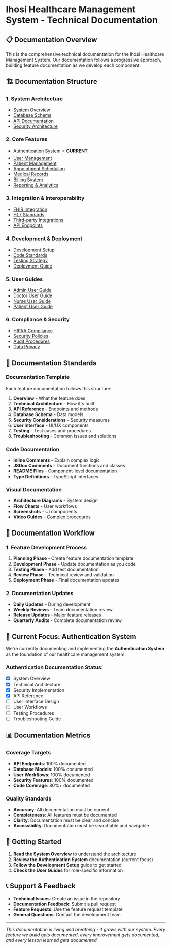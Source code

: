 # Ihosi Healthcare Management System - Technical Documentation

## 📋 **Documentation Overview**

This is the comprehensive technical documentation for the Ihosi Healthcare Management System. Our documentation follows a progressive approach, building feature documentation as we develop each component.

## 🏗️ **Documentation Structure**

### **1. System Architecture**
- [System Overview](./architecture/system-overview.md)
- [Database Schema](./architecture/database-schema.md)
- [API Documentation](./architecture/api-documentation.md)
- [Security Architecture](./architecture/security-architecture.md)

### **2. Core Features**
- [Authentication System](./features/authentication.md) ⭐ **CURRENT**
- [User Management](./features/user-management.md)
- [Patient Management](./features/patient-management.md)
- [Appointment Scheduling](./features/appointment-scheduling.md)
- [Medical Records](./features/medical-records.md)
- [Billing System](./features/billing-system.md)
- [Reporting & Analytics](./features/reporting-analytics.md)

### **3. Integration & Interoperability**
- [FHIR Integration](./integrations/fhir-integration.md)
- [HL7 Standards](./integrations/hl7-standards.md)
- [Third-party Integrations](./integrations/third-party.md)
- [API Endpoints](./integrations/api-endpoints.md)

### **4. Development & Deployment**
- [Development Setup](./development/setup.md)
- [Code Standards](./development/code-standards.md)
- [Testing Strategy](./development/testing.md)
- [Deployment Guide](./development/deployment.md)

### **5. User Guides**
- [Admin User Guide](./user-guides/admin-guide.md)
- [Doctor User Guide](./user-guides/doctor-guide.md)
- [Nurse User Guide](./user-guides/nurse-guide.md)
- [Patient User Guide](./user-guides/patient-guide.md)

### **6. Compliance & Security**
- [HIPAA Compliance](./compliance/hipaa-compliance.md)
- [Security Policies](./compliance/security-policies.md)
- [Audit Procedures](./compliance/audit-procedures.md)
- [Data Privacy](./compliance/data-privacy.md)

## 🎯 **Documentation Standards**

### **Documentation Template**
Each feature documentation follows this structure:
1. **Overview** - What the feature does
2. **Technical Architecture** - How it's built
3. **API Reference** - Endpoints and methods
4. **Database Schema** - Data models
5. **Security Considerations** - Security measures
6. **User Interface** - UI/UX components
7. **Testing** - Test cases and procedures
8. **Troubleshooting** - Common issues and solutions

### **Code Documentation**
- **Inline Comments** - Explain complex logic
- **JSDoc Comments** - Document functions and classes
- **README Files** - Component-level documentation
- **Type Definitions** - TypeScript interfaces

### **Visual Documentation**
- **Architecture Diagrams** - System design
- **Flow Charts** - User workflows
- **Screenshots** - UI components
- **Video Guides** - Complex procedures

## 📝 **Documentation Workflow**

### **1. Feature Development Process**
1. **Planning Phase** - Create feature documentation template
2. **Development Phase** - Update documentation as you code
3. **Testing Phase** - Add test documentation
4. **Review Phase** - Technical review and validation
5. **Deployment Phase** - Final documentation updates

### **2. Documentation Updates**
- **Daily Updates** - During development
- **Weekly Reviews** - Team documentation review
- **Release Updates** - Major feature releases
- **Quarterly Audits** - Complete documentation review

## 🔄 **Current Focus: Authentication System**

We're currently documenting and implementing the **Authentication System** as the foundation of our healthcare management system.

### **Authentication Documentation Status:**
- [x] System Overview
- [x] Technical Architecture
- [x] Security Implementation
- [x] API Reference
- [ ] User Interface Design
- [ ] User Workflows
- [ ] Testing Procedures
- [ ] Troubleshooting Guide

## 📊 **Documentation Metrics**

### **Coverage Targets**
- **API Endpoints**: 100% documented
- **Database Models**: 100% documented
- **User Workflows**: 100% documented
- **Security Features**: 100% documented
- **Code Coverage**: 80%+ documented

### **Quality Standards**
- **Accuracy**: All documentation must be current
- **Completeness**: All features must be documented
- **Clarity**: Documentation must be clear and concise
- **Accessibility**: Documentation must be searchable and navigable

## 🚀 **Getting Started**

1. **Read the System Overview** to understand the architecture
2. **Review the Authentication System** documentation (current focus)
3. **Follow the Development Setup** guide to get started
4. **Check the User Guides** for role-specific information

## 📞 **Support & Feedback**

- **Technical Issues**: Create an issue in the repository
- **Documentation Feedback**: Submit a pull request
- **Feature Requests**: Use the feature request template
- **General Questions**: Contact the development team

---

*This documentation is living and breathing - it grows with our system. Every feature we build gets documented, every improvement gets documented, and every lesson learned gets documented.*
